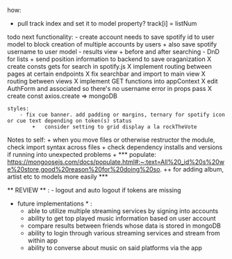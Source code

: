 how:
  + pull track index and set it to model property? track[i] = listNum

todo next
    functionality:
        - create account needs to save spotify id to user model to block creation of multiple accounts by users
          + also save spotify username to user model
        - results view
          + before and after searching
        - DnD for lists
          + send position information to backend to save oraganization
        X create consts gets for search in spotify.js
        X implement routing between pages at certain endpoints
        X fix searchbar and import to main view
        X routing between views
        X implement GET functions into appContext
        X edit AuthForm and associated so there's no username error in props pass
        X   create const axios.create => mongoDB
    
    styles:
        - fix cue banner. add padding or margins, ternary for spotify icon or cue text depending on token(s) status
            +   consider setting to grid display a la rockTheVote

Notes to self:
    + when you move files or otherwise restructor the module, check import syntax across files
    + check dependency installs and versions if running into unexpected problems
    + *** populate: https://mongoosejs.com/docs/populate.html#:~:text=All%20_id%20s%20we%20store,good%20reason%20for%20doing%20so.
      ++  for adding album, artist etc to models more easily ***

** REVIEW ** :
    - logout and auto logout if tokens are missing

* future implementations * :
    - able to utilize multiple streaming services by signing into accounts
    - ability to get top played music information based on user account
    - compare results between friends whose data is stored in mongoDB
    - ability to login through various streaming services and stream from within app
    - ability to converse about music on said platforms via the app